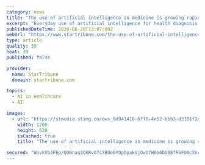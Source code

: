 ```yaml
---
category: news
title: "The use of artificial intelligence in medicine is growing rapidly"
excerpt: "Everyday use of artificial intelligence for health diagnosis could still be years away, but the field is robust right now. \"We still have a lot of unknowns in terms of generalizing and validation of these systems before we can start using them as standard of care,"
publishedDateTime: 2020-06-20T13:07:00Z
webUrl: "https://www.startribune.com/the-use-of-artificial-intelligence-in-medicine-is-growing-rapidly/571366342/"
type: article
quality: 39
heat: 39
published: false

provider:
  name: StarTribune
  domain: startribune.com

topics:
  - AI in Healthcare
  - AI

images:
  - url: "https://stmedia.stimg.co/ows_9d941416-6ff8-4e52-bbb3-d3181f2d9421.jpg?h=630&w=1200&fit=crop&bg=999&crop=faces"
    width: 1200
    height: 630
    isCached: true
    title: "The use of artificial intelligence in medicine is growing rapidly"

secured: "WovkVbJFEp/QOBnaq3CKRv07c7BUe0YOpDpakVjOwOfW0b6DU98fFbFU0cXnc4DoKLwLepLEm0ro6oOAUtI7HdmKKhHRSPmwRDbiy3yI7Scbx1JNpq7b8S9m4PhAq2EL3vxoaSGFLwguOiGd0LXyeleF4jsqlM2rgg8aIkgRuDU6uuCgHLUDL8ZMDg75sucnwtQLzEKiOfJBXZtLSlIxnV+goz4nQDfyW1RXf1Uf8YAbAf1jsjIKaWa02W0m4TDrBDlZQxQf8JPlFTXt3bfexs/dNLmqYgMNhwO39+6lckLAjuqXNZWwJuc3uoDOK2bQLoHmNN1Zi9KQdvYAxIqDIQ==;84A8Zs4wbFCoAbJPGdxSLg=="
---
```


